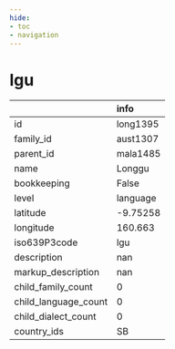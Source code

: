 ```yaml
---
hide:
- toc
- navigation
---
```

# lgu
|                      | info     |
|:---------------------|:---------|
| id                   | long1395 |
| family_id            | aust1307 |
| parent_id            | mala1485 |
| name                 | Longgu   |
| bookkeeping          | False    |
| level                | language |
| latitude             | -9.75258 |
| longitude            | 160.663  |
| iso639P3code         | lgu      |
| description          | nan      |
| markup_description   | nan      |
| child_family_count   | 0        |
| child_language_count | 0        |
| child_dialect_count  | 0        |
| country_ids          | SB       |